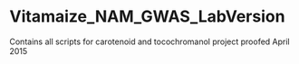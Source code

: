 # Vitamaize_NAM_GWAS_LabVersion
Contains all scripts for carotenoid and tocochromanol project proofed April 2015
